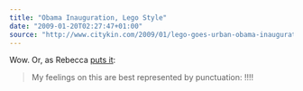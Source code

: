 ```yaml
---
title: "Obama Inauguration, Lego Style"
date: "2009-01-20T02:27:47+01:00"
source: "http://www.citykin.com/2009/01/lego-goes-urban-obama-inauguration.html"
---
```


Wow. Or, as Rebecca [puts it](http://midnightbreakfast.com/2009/01/lego-obama-inauguration/):

> My feelings on this are best represented by punctuation: !!!!
